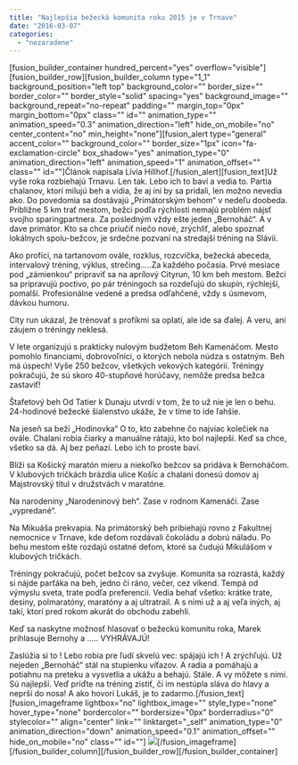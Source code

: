 ```yaml
---
title: "Najlepšia bežecká komunita roku 2015 je v Trnave"
date: "2016-03-07"
categories: 
  - "nezaradene"
---
```


\[fusion\_builder\_container hundred\_percent="yes" overflow="visible"\]\[fusion\_builder\_row\]\[fusion\_builder\_column type="1\_1" background\_position="left top" background\_color="" border\_size="" border\_color="" border\_style="solid" spacing="yes" background\_image="" background\_repeat="no-repeat" padding="" margin\_top="0px" margin\_bottom="0px" class="" id="" animation\_type="" animation\_speed="0.3" animation\_direction="left" hide\_on\_mobile="no" center\_content="no" min\_height="none"\]\[fusion\_alert type="general" accent\_color="" background\_color="" border\_size="1px" icon="fa-exclamation-circle" box\_shadow="yes" animation\_type="0" animation\_direction="left" animation\_speed="1" animation\_offset="" class="" id=""\]Článok napísala Lívia Hillhof.\[/fusion\_alert\]\[fusion\_text\]Už vyše roka rozbiehajú Trnavu. Len tak. Lebo ich to baví a vedia to. Partia chalanov, ktorí milujú beh a vidia, že aj iní by sa pridali, len možno nevedia ako. Do povedomia sa dostávajú „Primátorským behom“ v nedeľu doobeda. Približne 5 km trať mestom, bežci podľa rýchlosti nemajú problém nájsť svojho sparingpartnera. Za posledným vždy ešte jeden „Bernoháč“. A v dave primátor. Kto sa chce priučiť niečo nové, zrýchliť, alebo spoznať lokálnych spolu-bežcov, je srdečne pozvaní na stredajší tréning na Slávii.

Ako profíci, na tartanovom ovále, rozklus, rozcvička, bežecká abeceda, intervalový tréning, výklus, strečing.....Za každého počasia. Prvé mesiace pod „zámienkou“ pripraviť sa na aprílový Cityrun, 10 km beh mestom. Bežci sa pripravujú poctivo, po pár tréningoch sa rozdeľujú do skupín, rýchlejší, pomalší. Profesionálne vedené a predsa odľahčené, vždy s úsmevom, dávkou humoru.

City run ukázal, že trénovať s profíkmi sa oplatí, ale ide sa ďalej. A veru, ani záujem o tréningy neklesá.

V lete organizujú s prakticky nulovým budžetom Beh Kamenáčom. Mesto pomohlo financiami, dobrovoľníci, o ktorých nebola núdza s ostatným. Beh má úspech! Vyše 250 bežcov, všetkých vekových kategórií. Tréningy pokračujú, že sú skoro 40-stupňové horúčavy, nemôže predsa bežca zastaviť!

Štafetový beh Od Tatier k Dunaju utvrdí v tom, že to už nie je len o behu. 24-hodinové bežecké šialenstvo ukáže, že v tíme to ide ľahšie.

Na jeseň sa beží „Hodinovka“ O to, kto zabehne čo najviac kolečiek na ovále. Chalani robia čiarky a manuálne rátajú, kto bol najlepší. Keď sa chce, všetko sa dá. Aj bez peňazí. Lebo ich to proste baví.

Blíži sa Košický maratón mieru a niekoľko bežcov sa pridáva k Bernoháčom. V klubových tričkách brázdia ulice Košíc a chalani donesú domov aj Majstrovský titul v družstvách v maratóne.

Na narodeniny „Narodeninový beh“. Zase v rodnom Kamenáči. Zase „vypredané“.

Na Mikuáša prekvapia. Na primátorský beh pribiehajú rovno z Fakultnej nemocnice v Trnave, kde deťom rozdávali čokoládu a dobrú náladu. Po behu mestom ešte rozdajú ostatné deťom, ktoré sa čudujú Mikulášom v klubových tričkách.

Tréningy pokračujú, počet bežcov sa zvyšuje. Komunita sa rozrastá, každý si nájde parťáka na beh, jedno či ráno, večer, cez víkend. Tempá od výmyslu sveta, trate podľa preferencií. Vedia behať všetko: krátke trate, desiny, polmaratóny, maratóny a aj ultratrail. A s nimi už a aj veľa iných, aj takí, ktorí pred rokom akurát do obchodu zabehli.

Keď sa naskytne možnosť hlasovať o bežeckú komunitu roka, Marek prihlasuje Bernohy a ….. VYHRÁVAJÚ!

Zaslúžia si to ! Lebo robia pre ľudí skvelú vec: spájajú ich ! A zrýchľujú. Už nejeden „Bernoháč“ stál na stupienku víťazov. A radia a pomáhajú a potiahnu na preteku a vysvetlia a ukážu a behajú. Stále. A vy môžete s nimi. Sú najlepší. Veď príďte na tréning zistiť, či im nestúpla sláva do hlavy a neprší do nosa! A ako hovorí Lukáš, je to zadarmo.\[/fusion\_text\]\[fusion\_imageframe lightbox="no" lightbox\_image="" style\_type="none" hover\_type="none" bordercolor="" bordersize="0px" borderradius="0" stylecolor="" align="center" link="" linktarget="\_self" animation\_type="0" animation\_direction="down" animation\_speed="0.1" animation\_offset="" hide\_on\_mobile="no" class="" id=""\] ![](images/running_gala_cena.jpg)\[/fusion\_imageframe\]\[/fusion\_builder\_column\]\[/fusion\_builder\_row\]\[/fusion\_builder\_container\]
